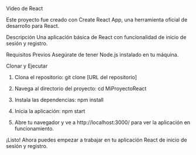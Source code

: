 Video de React

Este proyecto fue creado con Create React App, una herramienta oficial de desarrollo para React.

Descripción
Una aplicación básica de React con funcionalidad de inicio de sesión y registro.

Requisitos Previos
Asegúrate de tener Node.js instalado en tu máquina.

Clonar y Ejecutar
1. Clona el repositorio:
   git clone [URL del repositorio]

2. Navega al directorio del proyecto:
   cd MiProyectoReact

3. Instala las dependencias:
   npm install

4. Inicia la aplicación:
   npm start

5. Abre tu navegador y ve a http://localhost:3000/ para ver la aplicación en funcionamiento.

¡Listo! Ahora puedes empezar a trabajar en tu aplicación React de inicio de sesión y registro.
